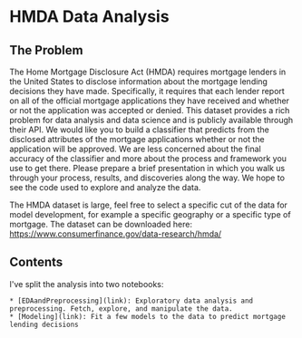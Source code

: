 # HMDA Data Analysis

 
## The Problem

The Home Mortgage Disclosure Act (HMDA) requires mortgage lenders in the United States to disclose information about the mortgage lending decisions they have made. Specifically, it requires that each lender report on all of the official mortgage applications they have received and whether or not the application was accepted or denied. This dataset provides a rich problem for data analysis and data science and is publicly available through their API. We would like you to build a classifier that predicts from the disclosed attributes of the mortgage applications whether or not the application will be approved. We are less concerned about the final accuracy of the classifier and more about the process and framework you use to get there. Please prepare a brief presentation in which you walk us through your process, results, and discoveries along the way. We hope to see the code used to explore and analyze the data. 

The HMDA dataset is large, feel free to select a specific cut of the data for model development, for example a specific geography or a specific type of mortgage. The dataset can be downloaded here: https://www.consumerfinance.gov/data-research/hmda/

## Contents

I've split the analysis into two notebooks:

    * [EDAandPreprocessing](link): Exploratory data analysis and preprocessing. Fetch, explore, and manipulate the data.
    * [Modeling](link): Fit a few models to the data to predict mortgage lending decisions